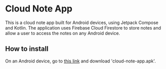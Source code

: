 # Cloud Note App

This is a cloud note app built for Android devices, using Jetpack Compose and Kotlin. The application uses Firebase Cloud Firestore
to store notes and allow a user to access the notes on any Android device.

## How to install

On an Android device, go to [this link](https://github.com/ajmel-muadz/cloud_note_app/releases/tag/cloud_note_app%2Fv1.0) and download
'cloud-note-app.apk'.
